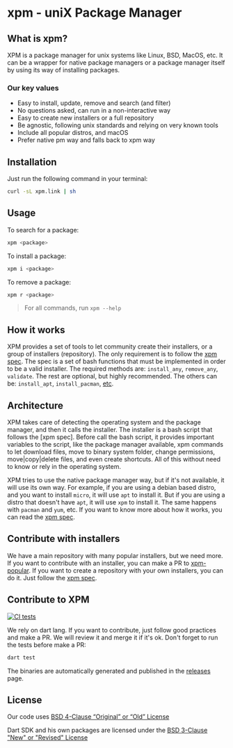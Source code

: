 # xpm - uniX Package Manager

## What is xpm?
XPM is a package manager for unix systems like Linux, BSD, MacOS, etc. It can be a wrapper for native package managers or a package manager itself by using its way of installing packages.

### Our key values

- Easy to install, update, remove and search (and filter)
- No questions asked, can run in a non-interactive way
- Easy to create new installers or a full repository
- Be agnostic, following unix standards and relying on very known tools
- Include all popular distros, and macOS
- Prefer native pm way and falls back to xpm way
  
## Installation

Just run the following command in your terminal:

```bash
curl -sL xpm.link | sh
```

## Usage
To search for a package:
```bash
xpm <package>
```
To install a package:
```bash
xpm i <package>
```
To remove a package:

```bash
xpm r <package>
```
> For all commands, run `xpm --help`
## How it works
XPM provides a set of tools to let community create their installers, or a group of installers (repository). The only requirement is to follow the [xpm spec](https://github.com/verseles/xpm-popular/blob/main/micro/micro.bash). The spec is a set of bash functions that must be implemented in order to be a valid installer. The required methods are: `install_any`, `remove_any`, `validate`. The rest are optional, but highly recommended. The others can be: `install_apt`, `install_pacman`, [etc](https://github.com/verseles/xpm-popular/blob/main/micro/micro.bash).
## Architecture
XPM takes care of detecting the operating system and the package manager, and then it calls the installer. The installer is a bash script that follows the [xpm spec]. Before call the bash script, it provides important variables to the script, like the package manager available, xpm commands to let download files, move to binary system folder, change permissions, move|copy|delete files, and even create shortcuts. All of this without need to know or rely in the operating system.

XPM tries to use the native package manager way, but if it's not available, it will use its own way. For example, if you are using a debian based distro, and you want to install `micro`, it will use `apt` to install it. But if you are using a distro that doesn't have `apt`, it will use `xpm` to install it. The same happens with `pacman` and `yum`, etc. If you want to know more about how it works, you can read the [xpm spec](https://github.com/verseles/xpm-popular/blob/main/micro/micro.bash).
## Contribute with installers
We have a main repository with many popular installers, but we need more. If you want to contribute with an installer, you can make a PR to [xpm-popular](https://github.com/verseles/xpm-popular). If you want to create a repository with your own installers, you can do it. Just follow the [xpm spec](https://github.com/verseles/xpm-popular/blob/main/micro/micro.bash).
## Contribute to XPM
[![CI tests](https://github.com/verseles/xpm/actions/workflows/ci.yml/badge.svg)](https://github.com/verseles/xpm/actions/workflows/ci.yml)

We rely on dart lang. If you want to contribute, just follow good practices and make a PR. We will review it and merge it if it's ok.
Don't forget to run the tests before make a PR:
```bash
dart test
```
The binaries are automatically generated and published in the [releases](https://github.com/verseles/xpm/releases) page.

## License
Our code uses [BSD 4-Clause “Original” or “Old” License](LICENSE.md)

Dart SDK and his own packages are licensed under the [BSD 3-Clause "New" or "Revised" License](https://github.com/dart-lang/sdk/blob/main/LICENSE)

